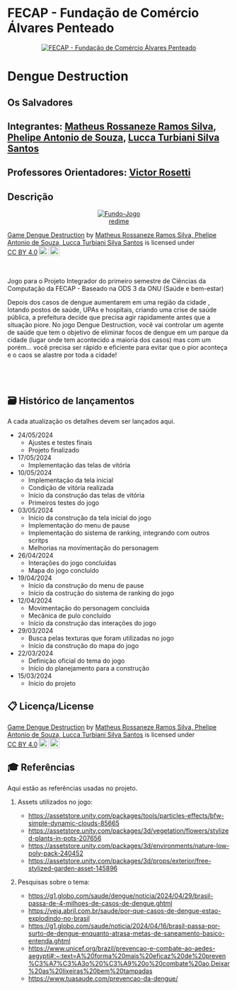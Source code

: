 # FECAP - Fundação de Comércio Álvares Penteado

<p align="center">
<a href= "https://www.fecap.br/"><img src="https://encrypted-tbn0.gstatic.com/images?q=tbn:ANd9GcRhZPrRa89Kma0ZZogxm0pi-tCn_TLKeHGVxywp-LXAFGR3B1DPouAJYHgKZGV0XTEf4AE&usqp=CAU" alt="FECAP - Fundação de Comércio Álvares Penteado" border="0"></a>
</p>

# Dengue Destruction

## Os Salvadores

## Integrantes: <a href="https://www.linkedin.com/in/victorbarq/">Matheus Rossaneze Ramos Silva</a>, <a href="https://www.linkedin.com/in/victorbarq/">Phelipe Antonio de Souza</a>, <a href="https://www.linkedin.com/in/victorbarq/">Lucca Turbiani Silva Santos</a>

## Professores Orientadores: <a href="https://www.linkedin.com/in/victorbarq/">Victor Rosetti</a>

## Descrição

<p align="center">
<a href="https://ibb.co/9ssDmpZ"><img src="https://i.ibb.co/KFFPc5K/Fundo-Jogo.jpg" alt="Fundo-Jogo" border="0"></a><br /><a target='_blank' href='https://pt-br.imgbb.com/'>redime</a><br />
<p xmlns:cc="http://creativecommons.org/ns#" xmlns:dct="http://purl.org/dc/terms/"><a property="dct:title" rel="cc:attributionURL" href="https://github.com/2024-1-MCC1/Projeto13/tree/main">Game Dengue Destruction</a> by <a rel="cc:attributionURL dct:creator" property="cc:attributionName" href="https://github.com/RossanezeMatheus">Matheus Rossaneze Ramos Silva, Phelipe Antonio de Souza, Lucca Turbiani Silva Santos</a> is licensed under <a href="https://creativecommons.org/licenses/by/4.0/?ref=chooser-v1" target="_blank" rel="license noopener noreferrer" style="display:inline-block;">CC BY 4.0<img style="height:22px!important;margin-left:3px;vertical-align:text-bottom;" src="https://mirrors.creativecommons.org/presskit/icons/cc.svg?ref=chooser-v1" alt=""><img style="height:22px!important;margin-left:3px;vertical-align:text-bottom;" src="https://mirrors.creativecommons.org/presskit/icons/by.svg?ref=chooser-v1" alt=""></a></p>
</p>



<br><br>
Jogo para o Projeto Integrador do primeiro semestre de Ciências da Computação da FECAP - Baseado na ODS 3 da ONU (Saúde e bem-estar)
<br>

Depois dos casos de dengue aumentarem em uma região da cidade , lotando postos de saúde, UPAs e hospitais, criando uma crise de saúde pública, a prefeitura decide que precisa agir rapidamente antes que a situação piore. No jogo Dengue Destruction, você vai controlar um agente de saúde que tem o objetivo de eliminar focos de dengue em um parque da cidade (lugar onde tem acontecido a maioria dos casos) mas com um porém... você precisa ser rápido e eficiente para evitar que o pior aconteça e o caos se alastre por toda a cidade!
<br><br>
<br><br>


## 🗃 Histórico de lançamentos

A cada atualização os detalhes devem ser lançados aqui.
* 24/05/2024
    * Ajustes e testes finais
    * Projeto finalizado
* 17/05/2024
    * Implementação das telas de vitória
* 10/05/2024
    * Implementação da tela inicial
    * Condição de vitória realizada
    * Início da construção das telas de vitória
    * Primeiros testes do jogo
* 03/05/2024
    * Início da construção da tela inicial do jogo
    * Implementação do menu de pause
    * Implementação do sistema de ranking, integrando com outros scritps
    * Melhorias na movimentação do personagem
* 26/04/2024
    * Interações do jogo concluídas
    * Mapa do jogo concluído
* 19/04/2024
    * Início da construção do menu de pause
    * Início da costrução do sistema de ranking do jogo
* 12/04/2024
    * Movimentação do personagem concluída 
    * Mecânica de pulo concluído
    * Início da construção das interações do jogo
* 29/03/2024
    * Busca pelas texturas que foram utilizadas no jogo
    * Início da construção do mapa do jogo
* 22/03/2024
    * Definição oficial do tema do jogo
    * Início do planejamento para a construção 
* 15/03/2024
    * Início do projeto

## 📋 Licença/License
<p xmlns:cc="http://creativecommons.org/ns#" xmlns:dct="http://purl.org/dc/terms/"><a property="dct:title" rel="cc:attributionURL" href="https://github.com/2024-1-MCC1/Projeto13/tree/main">Game Dengue Destruction</a> by <a rel="cc:attributionURL dct:creator" property="cc:attributionName" href="https://github.com/RossanezeMatheus">Matheus Rossaneze Ramos Silva, Phelipe Antonio de Souza, Lucca Turbiani Silva Santos</a> is licensed under <a href="https://creativecommons.org/licenses/by/4.0/?ref=chooser-v1" target="_blank" rel="license noopener noreferrer" style="display:inline-block;">CC BY 4.0<img style="height:22px!important;margin-left:3px;vertical-align:text-bottom;" src="https://mirrors.creativecommons.org/presskit/icons/cc.svg?ref=chooser-v1" alt=""><img style="height:22px!important;margin-left:3px;vertical-align:text-bottom;" src="https://mirrors.creativecommons.org/presskit/icons/by.svg?ref=chooser-v1" alt=""></a></p>
</p>

## 🎓 Referências

Aqui estão as referências usadas no projeto.
1. Assets utilizados no jogo:
   - https://assetstore.unity.com/packages/tools/particles-effects/bfw-simple-dynamic-clouds-85665
   - https://assetstore.unity.com/packages/3d/vegetation/flowers/stylized-plants-in-pots-207656
   - https://assetstore.unity.com/packages/3d/environments/nature-low-poly-pack-240452
   - https://assetstore.unity.com/packages/3d/props/exterior/free-stylized-garden-asset-145896

2. Pesquisas sobre o tema:
   - https://g1.globo.com/saude/dengue/noticia/2024/04/29/brasil-passa-de-4-milhoes-de-casos-de-dengue.ghtml
   - https://veja.abril.com.br/saude/por-que-casos-de-dengue-estao-explodindo-no-brasil
   - https://g1.globo.com/saude/noticia/2024/04/16/brasil-passa-por-surto-de-dengue-enquanto-atrasa-metas-de-saneamento-basico-entenda.ghtml
   - https://www.unicef.org/brazil/prevencao-e-combate-ao-aedes-aegypti#:~:text=A%20forma%20mais%20eficaz%20de%20preven%C3%A7%C3%A3o%20%C3%A9%20o%20combate%20ao,Deixar%20as%20lixeiras%20bem%20tampadas
   - https://www.tuasaude.com/prevencao-da-dengue/
